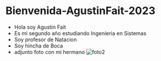 # Bienvenida-AgustinFait-2023
+  Hola soy Agustin Fait
+  Es mi segundo año estudiando Ingenieria en Sistemas
+  Soy profesor de Natacion
+  Soy hincha de Boca
+ adjunto foto con mi hermano
![foto2](https://user-images.githubusercontent.com/130410830/233232192-036d7396-e725-41d0-a79d-ee73e4433b1e.jpg)
